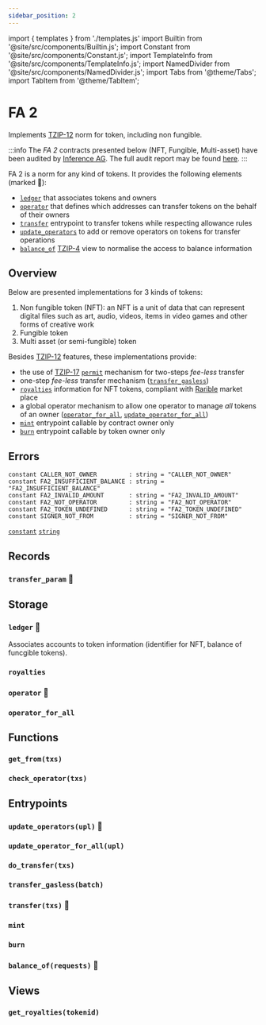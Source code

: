 ```yaml
---
sidebar_position: 2
---
```

import { templates } from './templates.js'
import Builtin from '@site/src/components/Builtin.js';
import Constant from '@site/src/components/Constant.js';
import TemplateInfo from '@site/src/components/TemplateInfo.js';
import NamedDivider from '@site/src/components/NamedDivider.js';
import Tabs from '@theme/Tabs';
import TabItem from '@theme/TabItem';

# FA 2

Implements [TZIP-12](https://tzip.tezosagora.org/proposal/tzip-12/) norm for token, including non fungible.

:::info
The *FA 2* contracts presented below (NFT, Fungible, Multi-asset) have been audited by [Inference AG](https://inference.ag/). The full audit report may be found [here](https://github.com/InferenceAG/ReportPublications/blob/master/Inference%20AG%20-%20Archetype%20-%20FA2%20smart%20contract%20templates%20-%20v1.0.pdf).
:::

FA 2 is a norm for any kind of tokens. It provides the following elements (marked 🔸):
* [`ledger`](/docs/templates/fa2#ledger-) that associates tokens and owners
* [`operator`](/docs/templates/fa2#operators-) that defines which addresses can transfer tokens on the behalf of their owners
* [`transfer`](/docs/templates/fa2#transfertxs-) entrypoint to transfer tokens while respecting allowance rules
* [`update_operators`](/docs/templates/fa2#update_operatorsupl-) to add or remove operators on tokens for transfer operations
* [`balance_of`](/docs/templates/fa2#balance_ofrequests-) [TZIP-4](https://tzip.tezosagora.org/proposal/tzip-4/) view to normalise the access to balance information

<TemplateInfo data={templates.fa2.info} />

## Overview

Below are presented implementations for 3 kinds of tokens:
1. Non fungible token (NFT): an NFT is a unit of data that can represent digital files such as art, audio, videos, items in video games and other forms of creative work
2. Fungible token
3. Multi asset (or semi-fungible) token

Besides [TZIP-12](https://tzip.tezosagora.org/proposal/tzip-12/) features, these implementations provide:
* the use of [TZIP-17](https://tzip.tezosagora.org/proposal/tzip-12/) [`permit`](/docs/templates/permits) mechanism for two-steps *fee-less* transfer
* one-step *fee-less* transfer mechanism ([`transfer_gasless`](/docs/templates/fa2#transfer_gaslessbatch))
* [`royalties`](/docs/templates/fa2#royalties) information for NFT tokens, compliant with [Rarible](https://rarible.com/) market place
* a global operator mechanism to allow one operator to manage *all* tokens of an owner ([`operator_for_all`](/docs/templates/fa2#operator_for_all), [`update_operator_for_all`](/docs/templates/fa2#update_operator_for_allupl))
* [`mint`](/docs/templates/fa2#mint) entrypoint callable by contract owner only
* [`burn`](/docs/templates/fa2#burn) entrypoint callable by token owner only

## Errors

```archetype
constant CALLER_NOT_OWNER         : string = "CALLER_NOT_OWNER"
constant FA2_INSUFFICIENT_BALANCE : string = "FA2_INSUFFICIENT_BALANCE"
constant FA2_INVALID_AMOUNT       : string = "FA2_INVALID_AMOUNT"
constant FA2_NOT_OPERATOR         : string = "FA2_NOT_OPERATOR"
constant FA2_TOKEN_UNDEFINED      : string = "FA2_TOKEN_UNDEFINED"
constant SIGNER_NOT_FROM          : string = "SIGNER_NOT_FROM"
```
[`constant`](/docs/reference/declarations/inlined) [`string`](/docs/reference/types#string)

## Records

### `transfer_param` 🔸

<Constant data={templates.fa2.transfer_arg} />

## Storage

### `ledger` 🔸

Associates accounts to token information (identifier for NFT, balance of funcgible tokens).

<NamedDivider title="Code" width="1.5"/>

<Tabs defaultValue="NFT" >

<TabItem value="NFT">
<Constant data={templates.fa2.ledger} />
</TabItem>
<TabItem value="Fungible">
<Constant data={templates.fa2.ledger_fungible} />
</TabItem>
<TabItem value="Multi asset">
<Constant data={templates.fa2.ledger_multi} />
</TabItem>
</Tabs>

### `royalties`

<Constant data={templates.fa2.royalties} />

### `operator` 🔸

<Constant data={templates.fa2.operators} />

### `operator_for_all`

<Constant data={templates.fa2.operator_for_all} />

## Functions

### `get_from(txs)`

<Builtin data={templates.fa2.get_from_address} />

### `check_operator(txs)`

<Builtin data={templates.fa2.check_owner_and_operator} />

## Entrypoints

### `update_operators(upl)` 🔸

<Builtin data={templates.fa2.update_operators} />

### `update_operator_for_all(upl)`

<Builtin data={templates.fa2.update_operator_forall} />

### `do_transfer(txs)`

<Builtin data={templates.fa2.do_transfer} />

### `transfer_gasless(batch)`

<Builtin data={templates.fa2.transfer_gasless} />

### `transfer(txs)` 🔸

<Builtin data={templates.fa2.transfer} />

### `mint`

<NamedDivider title="Code" width="1.5"/>

<Tabs defaultValue="NFT" >
<TabItem value="NFT" >
<Builtin data={templates.fa2.mint} />
</TabItem>
<TabItem value="Fungible" >
<Builtin data={templates.fa2.mint_fungible} />
</TabItem>
<TabItem value="Multi Asset" >
<Builtin data={templates.fa2.mint_multi} />
</TabItem>
</Tabs>

### `burn`

<NamedDivider title="Code" width="1.5"/>

<Tabs defaultValue="NFT" >
<TabItem value="NFT" >
<Builtin data={templates.fa2.burn} />
</TabItem>
<TabItem value="Fungible" >
<Builtin data={templates.fa2.burn_fungible} />
</TabItem>
<TabItem value="Multi Asset" >
<Builtin data={templates.fa2.burn_multi} />
</TabItem>
</Tabs>

### `balance_of(requests)` 🔸

<Builtin data={templates.fa2.balance_of} />

## Views

### `get_royalties(tokenid)`

<Builtin data={templates.fa2.get_royalties} />




